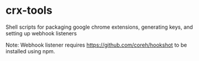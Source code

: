# crx-tools
Shell scripts for packaging google chrome extensions, generating keys, and setting up webhook listeners

Note: Webhook listener requires https://github.com/coreh/hookshot to be installed using npm.
